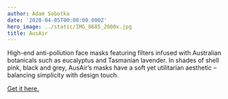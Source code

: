 ```yaml
---
author: Adam Sobotka
date: '2020-04-05T00:00:00.000Z'
hero_image: ../static/IMG_8685_2000x.jpg
title: AusAir
---
```

High-end anti-pollution face masks featuring filters infused with Australian botanicals such as eucalyptus and Tasmanian lavender. In shades of shell pink, black and grey, AusAir’s masks have a soft yet utilitarian aesthetic – balancing simplicity with design touch.

[Get it here.](https://www.indiegogo.com/projects/next-gen-filtration-mask-with-botanicals/)